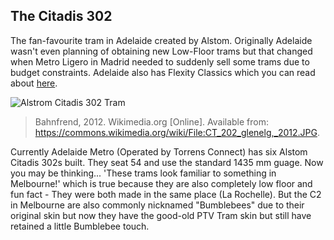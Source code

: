 ## The Citadis 302
The fan-favourite tram in Adelaide created by Alstom. Originally Adelaide wasn't even planning of obtaining new Low-Floor trams but that changed when Metro Ligero in Madrid needed to suddenly sell some trams due to budget constraints. Adelaide also has Flexity Classics which you can read about [here](https://bennygaming635.github.io/blog/2025/06/13/The-Citadis-302.html).

![Alstrom Citadis 302 Tram](https://raw.githubusercontent.com/BennyGaming635/blog/main/images/2025-13-06-alstrom-citadis-302.jpg)
> Bahnfrend, 2012. Wikimedia.org [Online]. Available from: https://commons.wikimedia.org/wiki/File:CT_202_glenelg,_2012.JPG.

Currently Adelaide Metro (Operated by Torrens Connect) has six Alstom Citadis 302s built. They seat 54 and use the standard 1435 mm guage. Now you may be thinking... 'These trams look familiar to something in Melbourne!' which is true because they are also completely low floor and fun fact - They were both made in the same place (La Rochelle). But the C2 in Melbourne are also commonly nicknamed "Bumblebees" due to their original skin but now they have the good-old PTV Tram skin but still have retained a little Bumblebee touch.